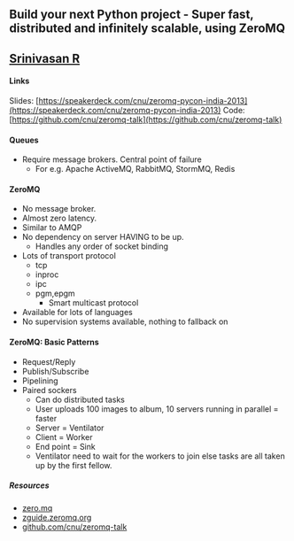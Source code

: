 ## Build your next Python project - Super fast, distributed and infinitely scalable, using ZeroMQ
## [Srinivasan R](https://twitter.com/cnu)

#### Links
Slides: [https://speakerdeck.com/cnu/zeromq-pycon-india-2013](https://speakerdeck.com/cnu/zeromq-pycon-india-2013)
Code: [https://github.com/cnu/zeromq-talk](https://github.com/cnu/zeromq-talk)

#### Queues
* Require message brokers. Central point of failure
    * For e.g. Apache ActiveMQ, RabbitMQ, StormMQ, Redis

#### ZeroMQ
* No message broker. 
* Almost zero latency.
* Similar to AMQP
* No dependency on server HAVING to be up.
    * Handles any order of socket binding
* Lots of transport protocol
    * tcp
    * inproc
    * ipc
    * pgm,epgm
        * Smart multicast protocol
* Available for lots of languages
* No supervision systems available, nothing to fallback on


#### ZeroMQ: Basic Patterns
* Request/Reply
* Publish/Subscribe
* Pipelining
* Paired sockers
    * Can do distributed tasks
    * User uploads 100 images to album, 10 servers running in parallel = faster
    * Server = Ventilator
    * Client = Worker
    * End point = Sink
    * Ventilator need to wait for the workers to join else tasks are all taken up by the first fellow.

##### Resources
* [zero.mq](http://zeromq.org/community)
* [zguide.zeromq.org](http://zguide.zeromq.org/page:all)
* [github.com/cnu/zeromq-talk](https://github.com/cnu/zeromq-talk)
